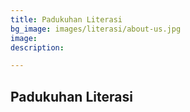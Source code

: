```yaml
---
title: Padukuhan Literasi
bg_image: images/literasi/about-us.jpg
image: 
description: 

---
```

## Padukuhan Literasi
